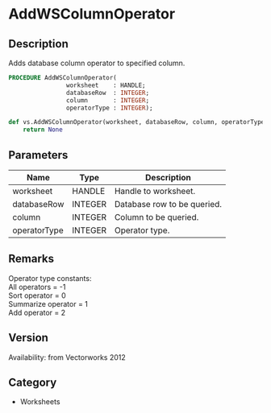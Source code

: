 # AddWSColumnOperator

## Description
Adds database column operator to specified column.

```pascal
PROCEDURE AddWSColumnOperator(
				worksheet    : HANDLE;
				databaseRow  : INTEGER;
				column       : INTEGER;
				operatorType : INTEGER);
```

```python
def vs.AddWSColumnOperator(worksheet, databaseRow, column, operatorType):
    return None
```

## Parameters
|Name|Type|Description|
|---|---|---|
|worksheet|HANDLE|Handle to worksheet.|
|databaseRow|INTEGER|Database row to be queried.|
|column|INTEGER|Column to be queried.|
|operatorType|INTEGER|Operator type.|

## Remarks
Operator type constants:<BR>
All operators = -1<BR>
Sort operator = 0<BR>
Summarize operator = 1<BR>
Add operator = 2

## Version
Availability: from Vectorworks 2012

## Category
* Worksheets

